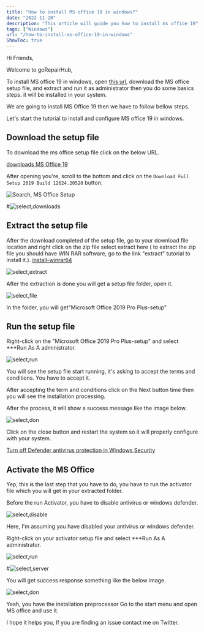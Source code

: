 ```yaml
---
title: "How to install MS office 19 in windows?"
date: "2022-11-20"
description: "This article will guide you how to install ms office 19"
tags: ["Windows"]
url: "/how-to-install-ms-office-19-in-windows"
ShowToc: true
---
```


Hi Friends,

Welcome to goRepairHub,

To install MS office 19 in windows, open <a href="https://getintopc.com/softwares/office-tools/office-2019-pro-plus-june-2021-free-download-1269397/">
this url</a>, download the MS office setup file, and extract and run it as administrator then you do some basics steps. it will be installed in your system.

We are going to install MS Office 19 then we have to follow bellow steps.


Let's start the tutorial to install and configure MS office 19 in windows.

## Download the setup file

To download the ms office setup file click on the below URL.

<a href=https://getintopc.com/softwares/office-tools/office-2019-pro-plus-june-2021-free-download-1269397 target=_blank>downloads MS Office 19</a>

After opening you're, scroll to the bottom and click on the `Download Full Setup 2019 Build 12624.20520` button.

![Search, MS Office Setup](https://gorepairhub.github.io/images/2022-11-20-install-ms-office-19-windows/search-msoffice.png)

#![select,downloads](https://gorepairhub.github.io/images/2022-11-20-install-ms-office-19-windows/downloads-msoffice.png)

## Extract the setup file

After the download completed of the setup file, go to your download file location and right click on the zip file select extract here 
( to extract the zip file you should have WIN RAR software, go to the link "extract" tutorial to install it.).
<a href= "/how-to-install-winrar-in-windows/">install-winrar64</a>

![select,extract](https://gorepairhub.github.io/images/2022-11-20-install-ms-office-19-windows/extract-msoffice.png)

After the extraction is done you will get a setup file folder, open it.

![select,file](https://gorepairhub.github.io/images/2022-11-20-install-ms-office-19-windows/run-setup-ms.png)

In the folder, you will get"Microsoft Office 2019 Pro Plus-setup"

## Run the setup file

Right-click on the "Microsoft Office 2019 Pro Plus-setup" and select ***Run As A administrator.

![select,run](https://gorepairhub.github.io/images/2022-11-20-install-ms-office-19-windows/run-setup-ms.png)

You will see the setup file start running, it's asking to accept the terms and conditions. You have to accept it.

After accepting the term and conditions click on the Next button time then you will see the installation processing.

After the process, it will show a success message like the image below.

![select,don](https://gorepairhub.github.io/images/2022-11-20-install-ms-office-19-windows/instal-ms-don.png)

Click on the close button and restart the system so it will properly configure with your system.

<a href="/how-to-disable-windows-defender/">Turn off Defender antivirus protection in Windows Security</a>

## Activate the MS Office

Yep, this is the last step that you have to do, you have to run the activator file which you will get in your extracted folder.

Before the run Activator, you have to disable antivirus or windows defender.

![select,disable](https://gorepairhub.github.io/images/2022-11-20-install-ms-office-19-windows/win-security.png)


Here, I'm assuming you have disabled your antivirus or windows defender.

Right-click on your activator setup file and select ***Run As A administrator.

![select,run](https://gorepairhub.github.io/images/2022-11-20-install-ms-office-19-windows/run-activation.png)

#![select,server](https://gorepairhub.github.io/images/2022-11-20-install-ms-office-19-windows/run-1-activation-server.png)

You will get success response something like the below image.

![select,don](https://gorepairhub.github.io/images/2022-11-20-install-ms-office-19-windows/activation-successful-msoffice.png)

Yeah, you have the installation preprocessor Go to the start menu and open MS office and use it.

I hope it helps you, If you are finding an issue contact me on Twitter.
